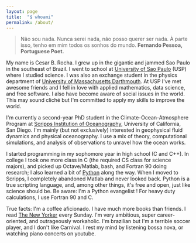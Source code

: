 ```yaml
---
layout: page
title:  "$ whoami"
permalink: /about/
---
```


> Não sou nada. Nunca serei nada, não posso querer ser nada. À parte isso, tenho em mim todos os sonhos do mundo.
**Fernando Pessoa, Portuguese Poet.**

My name is Cesar B. Rocha. I grew up in the gigantic and jammed Sao Paulo in the southeast of Brazil. I went to school at [University of Sao Paulo][usp] (USP) where I studied science.  I was also an exchange student in the physics department of [University of Massachusetts Darthmouth][umass]. At USP I've met awesome friends and I fell in love with applied mathematics, data science, and free software. I also have become aware of social issues in the world. This may sound  cliché but I'm committed to apply my skills to improve the world.

I'm currently a second-year PhD student in the Climate-Ocean-Atmosphere Program at [Scripps Institution of Oceanography][scripps], University of California, San Diego. I'm mainly (but not exclusively) interested in geophysical fluid dynamics and physical oceanography. I use a mix of theory, computational simulations, and analysis of observations to unravel how the ocean works.

I started programming in my sophomore year in high school (C and C++). In college I took one more class in C (the required CS class for science majors), and picked up Octave/Matlab, bash, and Fortran 90 doing research; I also learned a bit of [Python](https://www.python.org) along the way. When I moved to Scripps, I completely abandoned Matlab and never looked back. Python is a true scripting language, and, among other things, it's free and open, just like science should be. Be aware: I'm a Python evangelist ! For heavy duty calculations, I use Fortran 90 and C.

True facts: I'm a coffee aficionado. I have much more books than friends. I read [The New Yorker](http://www.newyorker.com) every Sunday. I'm very ambitious, super career-oriented, and outrageously workaholic. I'm brazilian but I'm a terrible soccer player, and I don't like Carnival. I rest my mind by listening bossa nova, or watching piano concerts on youtube.

[mysite]:      http://www-pord.ucsd.edu/~crocha
[usp]:         http://www.usp.br
[umass]:      http://www.umassd.edu
[scripps]:     http://www.scripps.ucsd.edu
